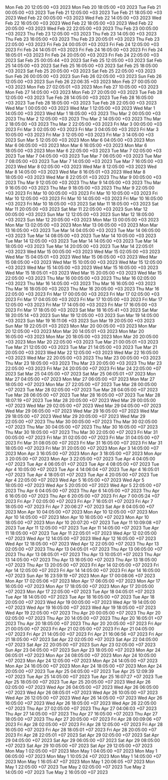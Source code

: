 Mon Feb 20 12:05:00 +03 2023
Mon Feb 20 18:05:00 +03 2023
Tue Feb 21 00:05:00 +03 2023
Tue Feb 21 12:05:00 +03 2023
Tue Feb 21 18:05:00 +03 2023
Wed Feb 22 00:05:00 +03 2023
Wed Feb 22 14:05:00 +03 2023
Wed Feb 22 16:05:00 +03 2023
Wed Feb 22 18:05:00 +03 2023
Wed Feb 22 20:05:00 +03 2023
Wed Feb 22 22:05:00 +03 2023
Thu Feb 23 00:05:00 +03 2023
Thu Feb 23 12:05:00 +03 2023
Thu Feb 23 14:05:00 +03 2023
Thu Feb 23 16:05:00 +03 2023
Thu Feb 23 20:05:01 +03 2023
Thu Feb 23 22:05:00 +03 2023
Fri Feb 24 00:05:01 +03 2023
Fri Feb 24 12:05:00 +03 2023
Fri Feb 24 14:05:01 +03 2023
Fri Feb 24 16:05:00 +03 2023
Fri Feb 24 18:05:01 +03 2023
Fri Feb 24 20:05:00 +03 2023
Fri Feb 24 22:05:00 +03 2023
Sat Feb 25 00:05:44 +03 2023
Sat Feb 25 12:05:00 +03 2023
Sat Feb 25 14:05:00 +03 2023
Sat Feb 25 16:05:00 +03 2023
Sat Feb 25 18:05:00 +03 2023
Sat Feb 25 20:05:00 +03 2023
Sat Feb 25 22:05:00 +03 2023
Sun Feb 26 00:05:00 +03 2023
Sun Feb 26 02:05:00 +03 2023
Sun Feb 26 12:05:00 +03 2023
Sun Feb 26 22:06:35 +03 2023
Mon Feb 27 00:05:00 +03 2023
Mon Feb 27 02:05:01 +03 2023
Mon Feb 27 10:05:00 +03 2023
Mon Feb 27 14:05:00 +03 2023
Mon Feb 27 20:05:00 +03 2023
Tue Feb 28 12:05:00 +03 2023
Tue Feb 28 14:05:00 +03 2023
Tue Feb 28 16:05:00 +03 2023
Tue Feb 28 18:05:00 +03 2023
Tue Feb 28 22:05:00 +03 2023
Wed Mar  1 00:05:00 +03 2023
Wed Mar  1 12:05:00 +03 2023
Wed Mar  1 14:05:00 +03 2023
Wed Mar  1 18:05:00 +03 2023
Thu Mar  2 00:05:00 +03 2023
Thu Mar  2 12:05:00 +03 2023
Thu Mar  2 14:05:00 +03 2023
Thu Mar  2 18:05:00 +03 2023
Thu Mar  2 22:05:00 +03 2023
Fri Mar  3 00:05:00 +03 2023
Fri Mar  3 02:05:00 +03 2023
Fri Mar  3 04:05:00 +03 2023
Fri Mar  3 10:05:00 +03 2023
Fri Mar  3 12:05:00 +03 2023
Fri Mar  3 14:05:00 +03 2023
Sun Mar  5 12:05:00 +03 2023
Mon Mar  6 04:05:00 +03 2023
Mon Mar  6 06:05:00 +03 2023
Mon Mar  6 16:05:00 +03 2023
Mon Mar  6 18:05:00 +03 2023
Mon Mar  6 22:05:00 +03 2023
Tue Mar  7 02:05:00 +03 2023
Tue Mar  7 04:05:00 +03 2023
Tue Mar  7 06:05:00 +03 2023
Tue Mar  7 08:05:00 +03 2023
Tue Mar  7 14:05:00 +03 2023
Tue Mar  7 16:05:00 +03 2023
Wed Mar  8 02:05:00 +03 2023
Wed Mar  8 12:05:00 +03 2023
Wed Mar  8 14:05:00 +03 2023
Wed Mar  8 16:05:01 +03 2023
Wed Mar  8 18:05:00 +03 2023
Wed Mar  8 22:05:01 +03 2023
Thu Mar  9 00:05:00 +03 2023
Thu Mar  9 12:05:00 +03 2023
Thu Mar  9 14:05:00 +03 2023
Thu Mar  9 16:05:00 +03 2023
Thu Mar  9 18:05:00 +03 2023
Thu Mar  9 22:05:00 +03 2023
Fri Mar 10 00:05:00 +03 2023
Fri Mar 10 10:05:00 +03 2023
Fri Mar 10 12:05:00 +03 2023
Fri Mar 10 14:05:00 +03 2023
Fri Mar 10 16:05:00 +03 2023
Fri Mar 10 18:05:00 +03 2023
Sat Mar 11 18:05:00 +03 2023
Sat Mar 11 20:05:00 +03 2023
Sat Mar 11 22:05:00 +03 2023
Sun Mar 12 00:05:00 +03 2023
Sun Mar 12 12:05:00 +03 2023
Sun Mar 12 18:05:00 +03 2023
Sun Mar 12 20:05:00 +03 2023
Mon Mar 13 00:05:00 +03 2023
Mon Mar 13 02:05:00 +03 2023
Mon Mar 13 06:05:00 +03 2023
Mon Mar 13 16:05:00 +03 2023
Tue Mar 14 04:05:00 +03 2023
Tue Mar 14 06:05:00 +03 2023
Tue Mar 14 08:05:00 +03 2023
Tue Mar 14 10:05:00 +03 2023
Tue Mar 14 12:05:00 +03 2023
Tue Mar 14 14:05:00 +03 2023
Tue Mar 14 18:05:00 +03 2023
Tue Mar 14 20:05:00 +03 2023
Tue Mar 14 22:05:01 +03 2023
Wed Mar 15 00:05:00 +03 2023
Wed Mar 15 02:05:00 +03 2023
Wed Mar 15 04:05:01 +03 2023
Wed Mar 15 06:05:00 +03 2023
Wed Mar 15 08:05:00 +03 2023
Wed Mar 15 10:05:00 +03 2023
Wed Mar 15 12:05:00 +03 2023
Wed Mar 15 14:05:00 +03 2023
Wed Mar 15 16:05:00 +03 2023
Wed Mar 15 18:05:01 +03 2023
Wed Mar 15 20:05:00 +03 2023
Wed Mar 15 22:05:00 +03 2023
Thu Mar 16 00:05:00 +03 2023
Thu Mar 16 02:05:00 +03 2023
Thu Mar 16 14:05:00 +03 2023
Thu Mar 16 16:05:00 +03 2023
Thu Mar 16 18:05:00 +03 2023
Thu Mar 16 20:05:00 +03 2023
Thu Mar 16 22:05:00 +03 2023
Fri Mar 17 00:05:00 +03 2023
Fri Mar 17 02:05:00 +03 2023
Fri Mar 17 04:05:00 +03 2023
Fri Mar 17 10:05:00 +03 2023
Fri Mar 17 12:05:00 +03 2023
Fri Mar 17 14:05:00 +03 2023
Fri Mar 17 16:05:00 +03 2023
Fri Mar 17 18:05:00 +03 2023
Sat Mar 18 16:05:41 +03 2023
Sat Mar 18 20:05:14 +03 2023
Sun Mar 19 12:05:00 +03 2023
Sun Mar 19 14:05:00 +03 2023
Sun Mar 19 16:11:06 +03 2023
Sun Mar 19 20:05:00 +03 2023
Sun Mar 19 22:05:01 +03 2023
Mon Mar 20 00:05:00 +03 2023
Mon Mar 20 12:05:00 +03 2023
Mon Mar 20 14:05:01 +03 2023
Mon Mar 20 16:05:00 +03 2023
Mon Mar 20 18:05:00 +03 2023
Mon Mar 20 20:05:00 +03 2023
Mon Mar 20 22:05:00 +03 2023
Tue Mar 21 00:05:01 +03 2023
Tue Mar 21 12:05:00 +03 2023
Tue Mar 21 14:05:00 +03 2023
Tue Mar 21 20:05:00 +03 2023
Wed Mar 22 12:05:00 +03 2023
Wed Mar 22 16:05:00 +03 2023
Wed Mar 22 20:05:00 +03 2023
Thu Mar 23 00:05:00 +03 2023
Thu Mar 23 18:05:00 +03 2023
Thu Mar 23 20:05:00 +03 2023
Thu Mar 23 22:05:00 +03 2023
Fri Mar 24 20:05:00 +07 2023
Fri Mar 24 22:05:00 +07 2023
Sat Mar 25 04:05:00 +07 2023
Sat Mar 25 06:05:01 +07 2023
Mon Mar 27 04:05:00 +07 2023
Mon Mar 27 06:05:00 +07 2023
Mon Mar 27 18:05:00 +07 2023
Mon Mar 27 22:05:00 +07 2023
Tue Mar 28 00:05:00 +07 2023
Tue Mar 28 02:05:00 +07 2023
Tue Mar 28 04:05:00 +07 2023
Tue Mar 28 06:05:00 +07 2023
Tue Mar 28 16:05:00 +07 2023
Tue Mar 28 18:07:19 +07 2023
Tue Mar 28 20:05:00 +07 2023
Wed Mar 29 00:05:00 +07 2023
Wed Mar 29 02:05:00 +07 2023
Wed Mar 29 04:05:00 +07 2023
Wed Mar 29 06:05:00 +07 2023
Wed Mar 29 16:05:00 +07 2023
Wed Mar 29 18:05:00 +07 2023
Wed Mar 29 20:05:00 +07 2023
Wed Mar 29 22:05:00 +07 2023
Thu Mar 30 00:05:00 +07 2023
Thu Mar 30 02:05:00 +07 2023
Thu Mar 30 04:05:00 +07 2023
Thu Mar 30 16:05:00 +07 2023
Thu Mar 30 18:05:00 +07 2023
Thu Mar 30 22:05:00 +07 2023
Fri Mar 31 00:05:00 +07 2023
Fri Mar 31 02:05:00 +07 2023
Fri Mar 31 04:05:00 +07 2023
Fri Mar 31 08:05:00 +07 2023
Fri Mar 31 16:05:00 +07 2023
Fri Mar 31 18:05:00 +07 2023
Fri Mar 31 20:05:00 +07 2023
Mon Apr  3 14:05:00 +07 2023
Mon Apr  3 16:05:00 +07 2023
Mon Apr  3 18:05:00 +07 2023
Mon Apr  3 20:05:00 +07 2023
Mon Apr  3 22:05:00 +07 2023
Tue Apr  4 04:05:00 +07 2023
Tue Apr  4 06:05:01 +07 2023
Tue Apr  4 08:05:00 +07 2023
Tue Apr  4 10:05:00 +07 2023
Tue Apr  4 14:06:04 +07 2023
Tue Apr  4 16:05:01 +07 2023
Tue Apr  4 18:05:01 +07 2023
Tue Apr  4 20:05:00 +07 2023
Tue Apr  4 22:05:00 +07 2023
Wed Apr  5 16:05:00 +07 2023
Wed Apr  5 18:05:00 +07 2023
Wed Apr  5 20:05:00 +07 2023
Wed Apr  5 22:05:00 +07 2023
Thu Apr  6 04:05:00 +07 2023
Thu Apr  6 14:05:00 +07 2023
Thu Apr  6 16:05:00 +07 2023
Thu Apr  6 20:05:00 +07 2023
Fri Apr  7 00:05:24 +07 2023
Fri Apr  7 02:05:00 +07 2023
Fri Apr  7 16:05:01 +07 2023
Fri Apr  7 18:05:00 +07 2023
Fri Apr  7 20:06:27 +07 2023
Sat Apr  8 04:05:00 +07 2023
Mon Apr 10 04:05:00 +07 2023
Mon Apr 10 12:05:00 +07 2023
Mon Apr 10 14:05:00 +07 2023
Mon Apr 10 16:05:00 +07 2023
Mon Apr 10 18:05:00 +07 2023
Mon Apr 10 20:07:20 +07 2023
Tue Apr 11 10:09:08 +07 2023
Tue Apr 11 12:05:00 +07 2023
Tue Apr 11 14:05:00 +07 2023
Tue Apr 11 18:05:00 +07 2023
Tue Apr 11 22:05:01 +07 2023
Wed Apr 12 02:05:00 +07 2023
Wed Apr 12 14:05:00 +07 2023
Wed Apr 12 16:05:00 +07 2023
Wed Apr 12 18:05:00 +07 2023
Wed Apr 12 22:05:00 +07 2023
Thu Apr 13 02:05:00 +07 2023
Thu Apr 13 04:05:01 +07 2023
Thu Apr 13 06:05:00 +07 2023
Thu Apr 13 08:05:01 +07 2023
Thu Apr 13 10:05:01 +07 2023
Thu Apr 13 14:05:00 +07 2023
Thu Apr 13 16:05:00 +07 2023
Thu Apr 13 18:05:00 +07 2023
Thu Apr 13 20:05:00 +07 2023
Fri Apr 14 02:05:00 +07 2023
Fri Apr 14 12:05:00 +07 2023
Fri Apr 14 14:05:00 +07 2023
Fri Apr 14 16:05:00 +07 2023
Sun Apr 16 23:59:19 +07 2023
Mon Apr 17 00:08:06 +07 2023
Mon Apr 17 02:05:06 +07 2023
Mon Apr 17 06:05:00 +07 2023
Mon Apr 17 16:05:00 +07 2023
Mon Apr 17 18:05:00 +07 2023
Mon Apr 17 20:05:00 +07 2023
Mon Apr 17 22:05:00 +07 2023
Tue Apr 18 04:05:01 +07 2023
Tue Apr 18 14:05:00 +07 2023
Tue Apr 18 16:05:00 +07 2023
Tue Apr 18 20:05:00 +07 2023
Wed Apr 19 00:05:00 +07 2023
Wed Apr 19 14:05:00 +07 2023
Wed Apr 19 16:05:00 +07 2023
Wed Apr 19 18:05:00 +07 2023
Wed Apr 19 22:05:00 +07 2023
Thu Apr 20 00:05:00 +07 2023
Thu Apr 20 02:05:00 +07 2023
Thu Apr 20 14:05:00 +07 2023
Thu Apr 20 16:05:01 +07 2023
Thu Apr 20 18:05:00 +07 2023
Thu Apr 20 20:05:00 +07 2023
Fri Apr 21 00:05:00 +07 2023
Fri Apr 21 02:05:00 +07 2023
Fri Apr 21 04:05:00 +07 2023
Fri Apr 21 14:05:00 +07 2023
Fri Apr 21 16:06:56 +07 2023
Fri Apr 21 18:05:00 +07 2023
Sat Apr 22 02:05:00 +07 2023
Sat Apr 22 04:05:00 +07 2023
Sat Apr 22 20:05:00 +07 2023
Sun Apr 23 02:05:00 +07 2023
Sun Apr 23 04:05:00 +07 2023
Sun Apr 23 18:05:00 +07 2023
Mon Apr 24 06:05:01 +07 2023
Mon Apr 24 08:05:00 +07 2023
Mon Apr 24 10:05:00 +07 2023
Mon Apr 24 12:05:00 +07 2023
Mon Apr 24 14:05:00 +07 2023
Mon Apr 24 16:05:00 +07 2023
Mon Apr 24 18:05:00 +07 2023
Mon Apr 24 20:05:00 +07 2023
Tue Apr 25 04:05:00 +07 2023
Tue Apr 25 12:09:39 +07 2023
Tue Apr 25 14:05:00 +07 2023
Tue Apr 25 16:07:27 +07 2023
Tue Apr 25 18:05:00 +07 2023
Tue Apr 25 20:05:00 +07 2023
Wed Apr 26 02:05:00 +07 2023
Wed Apr 26 04:05:00 +07 2023
Wed Apr 26 06:05:00 +07 2023
Wed Apr 26 08:05:01 +07 2023
Wed Apr 26 10:05:00 +07 2023
Wed Apr 26 12:05:00 +07 2023
Wed Apr 26 14:05:00 +07 2023
Wed Apr 26 16:05:00 +07 2023
Wed Apr 26 18:05:00 +07 2023
Wed Apr 26 22:05:00 +07 2023
Thu Apr 27 02:05:00 +07 2023
Thu Apr 27 04:06:03 +07 2023
Thu Apr 27 14:05:00 +07 2023
Thu Apr 27 16:05:00 +07 2023
Thu Apr 27 18:05:00 +07 2023
Thu Apr 27 20:05:00 +07 2023
Fri Apr 28 00:09:06 +07 2023
Fri Apr 28 02:05:00 +07 2023
Fri Apr 28 12:05:00 +07 2023
Fri Apr 28 16:05:00 +07 2023
Fri Apr 28 18:05:01 +07 2023
Fri Apr 28 20:05:00 +07 2023
Fri Apr 28 22:05:01 +07 2023
Sat Apr 29 02:05:00 +07 2023
Sat Apr 29 04:05:00 +07 2023
Sat Apr 29 06:05:00 +07 2023
Sat Apr 29 08:05:00 +07 2023
Sat Apr 29 10:05:00 +07 2023
Sat Apr 29 12:05:00 +07 2023
Mon May  1 02:05:00 +07 2023
Mon May  1 04:05:00 +07 2023
Mon May  1 06:05:00 +07 2023
Mon May  1 10:05:24 +07 2023
Mon May  1 14:05:00 +07 2023
Mon May  1 16:05:47 +07 2023
Mon May  1 20:06:05 +07 2023
Mon May  1 22:05:00 +07 2023
Tue May  2 02:05:00 +07 2023
Tue May  2 14:05:00 +07 2023
Tue May  2 16:05:00 +07 2023
